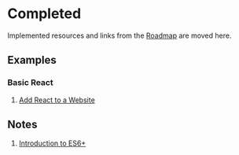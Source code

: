 # Completed

Implemented resources and links from the [Roadmap](roadmap.md) are moved here.

## Examples

### Basic React

1. [Add React to a Website](https://reactjs.org/docs/add-react-to-a-website.html)

## Notes

1. [Introduction to ES6+](https://scrimba.com/g/gintrotoes6)